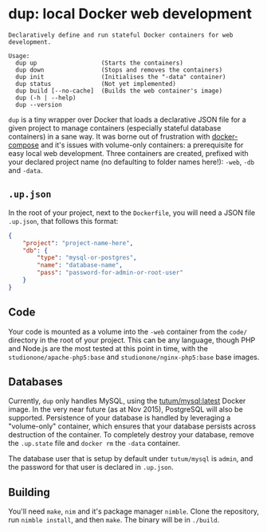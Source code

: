 # dup: local Docker web development

```
Declaratively define and run stateful Docker containers for web development.

Usage:
  dup up                  (Starts the containers)
  dup down                (Stops and removes the containers)
  dup init                (Initialises the "-data" container)
  dup status              (Not yet implemented)
  dup build [--no-cache]  (Builds the web container's image)
  dup (-h | --help)
  dup --version
```

`dup` is a tiny wrapper over Docker that loads a declarative JSON file for a given project to manage containers (especially stateful database containers) in a sane way. It was borne out of frustration with [docker-compose]() and it's issues with volume-only containers: a prerequisite for easy local web development. Three containers are created, prefixed with your declared project name (no defaulting to folder names here!): `-web`, `-db` and `-data`.

## `.up.json`

In the root of your project, next to the `Dockerfile`, you will need a JSON file `.up.json`, that follows this format:

```json
{
    "project": "project-name-here",
    "db": {
        "type": "mysql-or-postgres",
        "name": "database-name",
        "pass": "password-for-admin-or-root-user"
    }
}
```

## Code

Your code is mounted as a volume into the `-web` container from the `code/` directory in the root of your project. This can be any language, though PHP and Node.js are the most tested at this point in time, with the `studionone/apache-php5:base` and `studionone/nginx-php5:base` base images.

## Databases

Currently, `dup` only handles MySQL, using the [tutum/mysql:latest](https://github.com/tutumcloud/mysql) Docker image. In the very near future (as at Nov 2015), PostgreSQL will also be supported. Persistence of your database is handled by leveraging a "volume-only" container, which ensures that your database persists across destruction of the container. To completely destroy your database, remove the `.up.state` file and `docker rm` the `-data` container.

The database user that is setup by default under `tutum/mysql` is `admin`, and the password for that user is declared in `.up.json`.

## Building

You'll need `make`, `nim` and it's package manager `nimble`. Clone the repository, run `nimble install`, and then `make`. The binary will be in `./build`.
